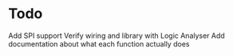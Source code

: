 Todo
===========

Add SPI support
Verify wiring and library with Logic Analyser
Add documentation about what each function actually does